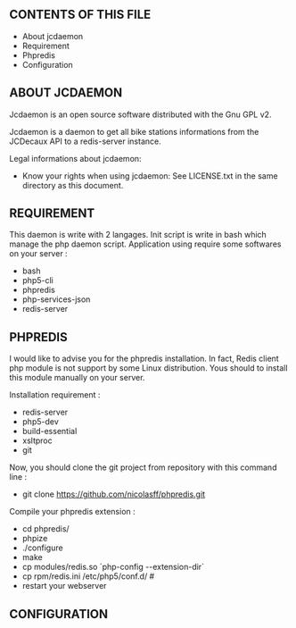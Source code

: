 CONTENTS OF THIS FILE
---------------------
 * About jcdaemon
 * Requirement
 * Phpredis 
 * Configuration

ABOUT JCDAEMON
-----------

Jcdaemon is an open source software
distributed with the Gnu GPL v2.

Jcdaemon is a daemon to get all bike stations informations
from the JCDecaux API to a redis-server instance.


Legal informations about jcdaemon:
 * Know your rights when using jcdaemon:
   See LICENSE.txt in the same directory as this document.

REQUIREMENT
-----------

This daemon is write with 2 langages. Init script is write in
bash which manage the php daemon script. Application using
require some softwares on your server :

* bash
* php5-cli 
* phpredis 
* php-services-json 
* redis-server

PHPREDIS
--------
I would like to advise you for the phpredis installation.
In fact, Redis client php module is not support by some 
Linux distribution. Yous should to install this module 
manually on your server.

Installation requirement : 
* redis-server 
* php5-dev 
* build-essential
* xsltproc
* git

Now, you should clone the git project from repository
with this command line :
* git clone https://github.com/nicolasff/phpredis.git

Compile your phpredis extension :
* cd phpredis/
* phpize
* ./configure
* make
* cp modules/redis.so \`php-config --extension-dir\`
* cp rpm/redis.ini /etc/php5/conf.d/ # 
* restart your webserver 


CONFIGURATION
-------------

